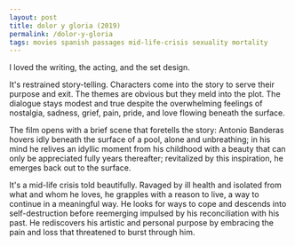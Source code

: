 ```yaml
---
layout: post
title: dolor y gloria (2019)
permalink: /dolor-y-gloria
tags: movies spanish passages mid-life-crisis sexuality mortality
---
```


I loved the writing, the acting, and the set design.
<!--more-->

It's restrained story-telling.
Characters come into the story to serve their purpose and exit.
The themes are obvious but they meld into the plot.
The dialogue stays modest and true despite the overwhelming feelings of nostalgia, sadness, grief, pain, pride, and love flowing beneath the surface.

The film opens with a brief scene that foretells the story: Antonio Banderas hovers idly beneath the surface of a pool, alone and unbreathing; in his mind he relives an idyllic moment from his childhood with a beauty that can only be appreciated fully years thereafter; revitalized by this inspiration, he emerges back out to the surface.

It's a mid-life crisis told beautifully.
Ravaged by ill health and isolated from what and whom he loves, he grapples with a reason to live, a way to continue in a meaningful way.
He looks for ways to cope and descends into self-destruction before reemerging impulsed by his reconciliation with his past.
He rediscovers his artistic and personal purpose by embracing the pain and loss that threatened to burst through him.